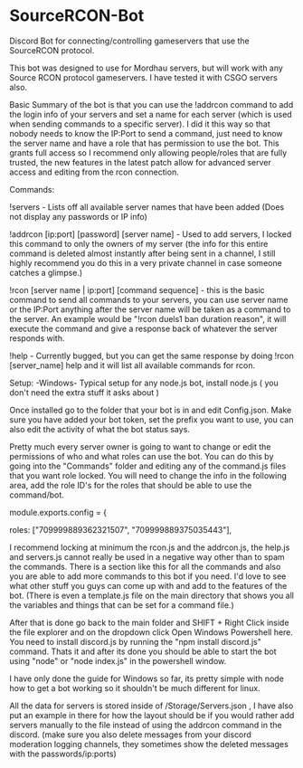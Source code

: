 # SourceRCON-Bot
Discord Bot for connecting/controlling gameservers that use the SourceRCON protocol.

This bot was designed to use for Mordhau servers, but will work with any Source RCON protocol gameservers. I have tested it with CSGO servers also.

Basic Summary of the bot is that you can use the !addrcon command to add the login info of your servers and set a name for each server (which is used when sending commands to a specific server). I did it this way so that nobody needs to know the IP:Port to send a command, just need to know the server name and have a role that has permission to use the bot. This grants full access so I recommend only allowing people/roles that are fully trusted, the new features in the latest patch allow for advanced server access and editing from the rcon connection.

Commands:

!servers - Lists off all available server names that have been added (Does not display any passwords or IP info)

!addrcon [ip:port] [password] [server name] - Used to add servers, I locked this command to only the owners of my server (the info for this entire command is deleted almost instantly after being sent in a channel, I still highly recommend you do this in a very private channel in case someone catches a glimpse.)

!rcon [server name | ip:port] [command sequence] - this is the basic command to send all commands to your servers, you can use server name or the IP:Port anything after the server name will be taken as a command to the server. An example would be "!rcon duels1 ban <playfabID> duration reason", it will execute the command and give a response back of whatever the server responds with.
    
!help - Currently bugged, but you can get the same response by doing !rcon [server_name] help and it will list all available commands for rcon.




Setup:
-Windows-
Typical setup for any node.js bot, install node.js ( you don't need the extra stuff it asks about ) 

Once installed go to the folder that your bot is in and edit Config.json. Make sure you have added your bot token, set the prefix you want to use, you can also edit the activity of what the bot status says.

Pretty much every server owner is going to want to change or edit the permissions of who and what roles can use the bot. You can do this by going into the "Commands" folder and editing any of the command.js files that you want role locked. You will need to change the info in the following area, add the role ID's for the roles that should be able to use the command/bot.

<p>module.exports.config = {
   
   roles: ["709999889362321507", "709999889375035443"],</p>

I recommend locking at minimum the rcon.js and the addrcon.js, the help.js and servers.js cannot really be used in a negative way other than to spam the commands.
There is a section like this for all the commands and also you are able to add more commands to this bot if you need. I'd love to see what other stuff you guys can come up with and add to the features of the bot. (There is even a template.js file on the main directory that shows you all the variables and things that can be set for a command file.)

After that is done go back to the main folder and SHIFT + Right Click inside the file explorer and on the dropdown click Open Windows Powershell here. You need to install discord.js by running the "npm install discord.js" command. Thats it and after its done you should be able to start the bot using "node" or "node index.js" in the powershell window.

I have only done the guide for Windows so far, its pretty simple with node how to get a bot working so it shouldn't be much different for linux.

All the data for servers is stored inside of /Storage/Servers.json , I have also put an example in there for how the layout should be if you would rather add servers manually to the file instead of using the addrcon command in the discord. (make sure you also delete messages from your discord moderation logging channels, they sometimes show the deleted messages with the passwords/ip:ports)
